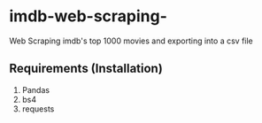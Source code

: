 # imdb-web-scraping-
Web Scraping imdb's top 1000 movies and exporting into a csv file
## Requirements (Installation)
1. Pandas
2. bs4
3. requests
